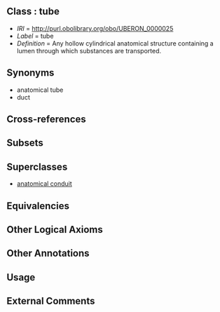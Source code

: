 
## Class : tube

 * *IRI* = http://purl.obolibrary.org/obo/UBERON_0000025
 * *Label* = tube
 * *Definition* = Any hollow cylindrical anatomical structure containing a lumen through which substances are transported.

## Synonyms

 * anatomical tube
 * duct

## Cross-references


## Subsets


## Superclasses

 * [anatomical conduit](../../UBERON/11/UBERON_0004111.md)

## Equivalencies


## Other Logical Axioms


## Other Annotations


## Usage


## External Comments

